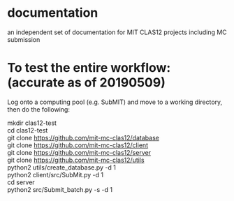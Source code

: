 # documentation

an independent set of documentation for MIT CLAS12 projects including MC submission


# To test the entire workflow: (accurate as of 20190509)

Log onto a computing pool (e.g. SubMIT) and move to a working directory, then do the following:

mkdir clas12-test      
cd clas12-test   
git clone https://github.com/mit-mc-clas12/database          
git clone https://github.com/mit-mc-clas12/client  
git clone https://github.com/mit-mc-clas12/server                
git clone https://github.com/mit-mc-clas12/utils       
python2 utils/create_database.py -d 1      
python2 client/src/SubMit.py -d 1                       
cd server                                          
python2 src/Submit_batch.py -s -d 1  
